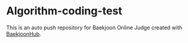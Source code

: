 # Algorithm-coding-test
This is an auto push repository for Baekjoon Online Judge created with [BaekjoonHub](https://github.com/BaekjoonHub/BaekjoonHub).
